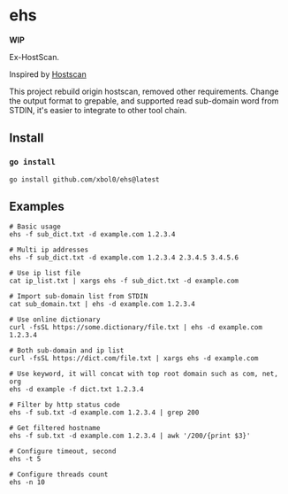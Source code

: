 # ehs

**WIP**

Ex-HostScan.

Inspired by [Hostscan](https://github.com/cckuailong/hostscan)

This project rebuild origin hostscan, removed other requirements.
Change the output format to grepable, and supported read sub-domain word
from STDIN, it's easier to integrate to other tool chain.

## Install

### `go install`

```
go install github.com/xbol0/ehs@latest
```

## Examples

```
# Basic usage
ehs -f sub_dict.txt -d example.com 1.2.3.4

# Multi ip addresses
ehs -f sub_dict.txt -d example.com 1.2.3.4 2.3.4.5 3.4.5.6

# Use ip list file
cat ip_list.txt | xargs ehs -f sub_dict.txt -d example.com

# Import sub-domain list from STDIN
cat sub_domain.txt | ehs -d example.com 1.2.3.4

# Use online dictionary
curl -fsSL https://some.dictionary/file.txt | ehs -d example.com 1.2.3.4

# Both sub-domain and ip list
curl -fsSL https://dict.com/file.txt | xargs ehs -d example.com

# Use keyword, it will concat with top root domain such as com, net, org
ehs -d example -f dict.txt 1.2.3.4

# Filter by http status code
ehs -f sub.txt -d example.com 1.2.3.4 | grep 200

# Get filtered hostname
ehs -f sub.txt -d example.com 1.2.3.4 | awk '/200/{print $3}'

# Configure timeout, second
ehs -t 5

# Configure threads count
ehs -n 10
```